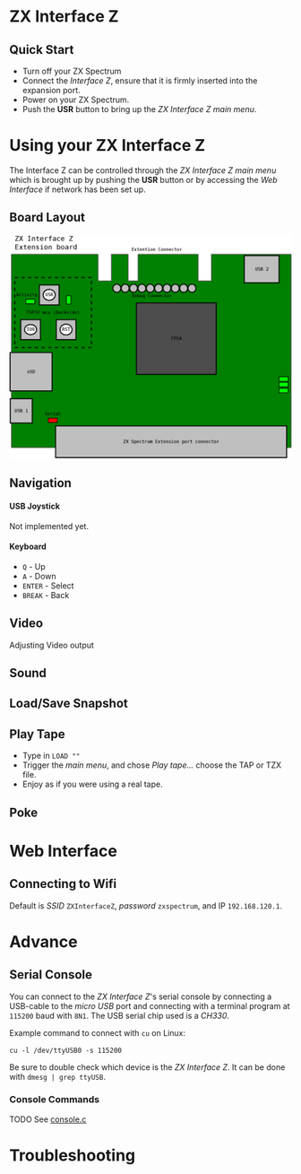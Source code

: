 # ZX Interface Z

## Quick Start

- Turn off your ZX Spectrum
- Connect the _Interface Z_, ensure that it is firmly inserted into the expansion port.
- Power on your ZX Spectrum.
- Push the **USR** button to bring up the _ZX Interface Z main menu_.

# Using your ZX Interface Z

The Interface Z can be controlled through the _ZX Interface Z main menu_ which
is brought up by pushing the **USR** button or by accessing the _Web Interface_
if network has been set up.

## Board Layout

![Interface Z - Board Layout](board_overview.png "Interface Z - Board Layout")

## Navigation

#### USB Joystick

Not implemented yet.

#### Keyboard

- `Q` - Up
- `A` - Down
- `ENTER` - Select
- `BREAK` - Back

## Video

Adjusting Video output

## Sound

## Load/Save Snapshot

## Play Tape

- Type in `LOAD ""`
- Trigger the _main menu_, and chose _Play tape..._ choose the TAP or TZX file.
- Enjoy as if you were using a real tape.

## Poke

# Web Interface

## Connecting to Wifi

Default is _SSID_ `ZXInterfaceZ`, _password_ `zxspectrum`, and IP `192.168.120.1`.

# Advance

## Serial Console

You can connect to the _ZX Interface Z_'s serial console by connecting a
USB-cable to the _micro USB_ port and connecting with a terminal program
at `115200` baud with `8N1`. The USB serial chip used is a _CH330_.

Example command to connect with `cu` on Linux:

```
cu -l /dev/ttyUSB0 -s 115200
```

Be sure to double check which device is the _ZX Interface Z_. It can be done
with `dmesg | grep ttyUSB`.

### Console Commands

TODO See [console.c](https://github.com/alvieboy/ZXInterfaceZ/blob/master/esp32/main/console.c#L168)

# Troubleshooting
